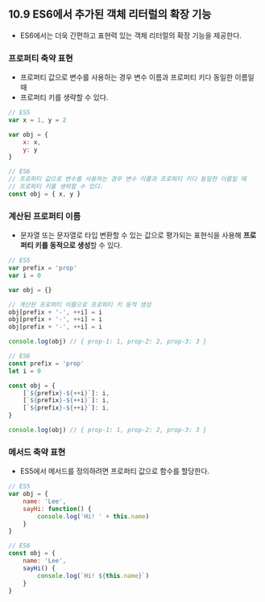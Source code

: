 ## 10.9 ES6에서 추가된 객체 리터럴의 확장 기능

- ES6에서는 더욱 간편하고 표현력 있는 객체 리터럴의 확장 기능을 제공한다.

### 프로퍼티 축약 표현
- 프로퍼티 값으로 변수를 사용하는 경우 변수 이름과 프로퍼티 키다 동일한 이름일 때
- 프로퍼티 키를 생략할 수 있다.

```js
// ES5
var x = 1, y = 2

var obj = {
    x: x,
    y: y
}

// ES6
// 프로퍼티 값으로 변수를 사용하는 경우 변수 이름과 프로퍼티 키다 동일한 이름일 때
// 프로퍼티 키를 생략할 수 있다.
const obj = { x, y }
```

### 계산된 프로퍼티 이름
- 문자열 또는 문자열로 타입 변환할 수 있는 값으로 평가되는 표현식을 사용해 **프로퍼티 키를 동적으로 생성**할 수 있다.

```js
// ES5
var prefix = 'prop'
var i = 0

var obj = {}

// 계산된 프로퍼티 이름으로 프로퍼티 키 동적 생성
obj[prefix + '-', ++i] = i
obj[prefix + '-', ++i] = i
obj[prefix + '-', ++i] = i

console.log(obj) // { prop-1: 1, prop-2: 2, prop-3: 3 }

// ES6
const prefix = 'prop'
let i = 0

const obj = {
    [`${prefix}-${++i}`]: i,
    [`${prefix}-${++i}`]: i,
    [`${prefix}-${++i}`]: i,
}

console.log(obj) // { prop-1: 1, prop-2: 2, prop-3: 3 }
```

### 메서드 축약 표현
- ES5에서 메서드를 정의하려면 프로퍼티 값으로 함수를 할당한다.

```js
// ES5
var obj = {
    name: 'Lee',
    sayHi: function() {
        console.log('Hi! ' + this.name)
    }
}

// ES6
const obj = {
    name: 'Lee',
    sayHi() {
        console.log(`Hi! ${this.name}`)
    }
}
```